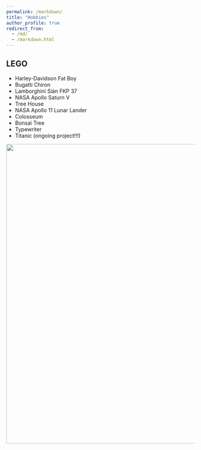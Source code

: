```yaml
---
permalink: /markdown/
title: "Hobbies"
author_profile: true
redirect_from: 
  - /md/
  - /markdown.html
---
```


## LEGO

* Harley-Davidson Fat Boy
* Bugatti Chiron
* Lamborghini Sián FKP 37
* NASA Apollo Saturn V
* Tree House
* NASA Apollo 11 Lunar Lander
* Colosseum
* Bonsai Tree
* Typewriter
* Titanic (ongoing project!!!)

<img src='/images/lego.png' width='800'>
